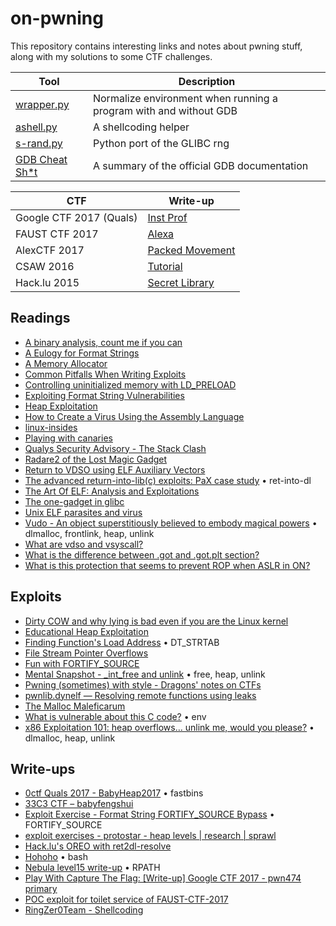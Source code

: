 # on-pwning
This repository contains interesting links and notes about pwning stuff, along with my solutions to some CTF challenges.

| Tool | Description |
| -------- | ----------- |
| [wrapper.py](https://gist.github.com/integeruser/dcf2d1a290db1811e8a26cd7b22e919b) | Normalize environment when running a program with and without GDB |
| [ashell.py](https://gist.github.com/integeruser/0c87f46f82d40a36e6a9901059f09ffd) | A shellcoding helper |
| [s-rand.py](https://gist.github.com/integeruser/4cca768836c68751904fe215c94e914c) | Python port of the GLIBC rng |
| [GDB Cheat Sh*t](https://gist.github.com/integeruser/0c436a64e087b1c43b278761434cbbfa) | A summary of the official GDB documentation |

| CTF | Write-up |
| --- | -------- |
| Google CTF 2017 (Quals) | [Inst Prof](https://secgroup.github.io/2017/06/22/googlectf2017quals-writeup-inst-prof/) |
| FAUST CTF 2017 | [Alexa](https://secgroup.github.io/2017/05/29/faustctf2017-writeup-alexa/) |
| AlexCTF 2017 | [Packed Movement](https://secgroup.github.io/2017/02/06/alexctf2017-writeup-packed-movement/) |
| CSAW 2016 | [Tutorial](https://secgroup.github.io/2016/09/24/csaw2016-writeup-tutorial/) |
| Hack.lu 2015 | [Secret Library](https://secgroup.github.io/2015/10/25/hacklu2015-writeup-secret-library/) |


## Readings

- [A binary analysis, count me if you can](http://shell-storm.org/blog/A-binary-analysis-count-me-if-you-can/)
- [A Eulogy for Format Strings](http://phrack.org/issues/67/9.html)
- [A Memory Allocator](http://g.oswego.edu/dl/html/malloc.html)
- [Common Pitfalls When Writing Exploits](http://www.mathyvanhoef.com/2012/11/common-pitfalls-when-writing-exploits.html)
- [Controlling uninitialized memory with LD_PRELOAD](http://vulnfactory.org/blog/2010/04/08/controlling-uninitialized-memory-with-ld_preload/)
- [Exploiting Format String Vulnerabilities](https://crypto.stanford.edu/cs155/papers/formatstring-1.2.pdf)
- [Heap Exploitation](https://heap-exploitation.dhavalkapil.com/)
- [How to Create a Virus Using the Assembly Language](https://cranklin.wordpress.com/2016/12/26/how-to-create-a-virus-using-the-assembly-language/)
- [linux-insides](https://0xax.gitbooks.io/linux-insides/)
- [Playing with canaries](https://www.elttam.com.au/blog/playing-with-canaries/)
- [Qualys Security Advisory - The Stack Clash](https://www.qualys.com/2017/06/19/stack-clash/stack-clash.txt)
- [Radare2 of the Lost Magic Gadget](https://0xabe.io/howto/exploit/2016/03/30/Radare2-of-the-Lost-Magic-Gadget.html)
- [Return to VDSO using ELF Auxiliary Vectors](http://v0ids3curity.blogspot.it/2014/12/return-to-vdso-using-elf-auxiliary.html)
- [The advanced return-into-lib(c) exploits: PaX case study](http://phrack.org/issues/58/4.html) • ret-into-dl
- [The Art Of ELF: Analysis and Exploitations](http://fluxius.handgrep.se/2011/10/20/the-art-of-elf-analysises-and-exploitations/)
- [The one-gadget in glibc](https://david942j.blogspot.it/2017/02/project-one-gadget-in-glibc.html)
- [Unix ELF parasites and virus](http://vxheaven.org/lib/vsc01.html)
- [Vudo - An object superstitiously believed to embody magical powers](http://www.phrack.org/issues/57/8.html) • dlmalloc, frontlink, heap, unlink
- [What are vdso and vsyscall?](https://stackoverflow.com/questions/19938324/what-are-vdso-and-vsyscall)
- [What is the difference between .got and .got.plt section?](https://stackoverflow.com/questions/11676472/what-is-the-difference-between-got-and-got-plt-section)
- [What is this protection that seems to prevent ROP when ASLR in ON?](https://reverseengineering.stackexchange.com/questions/13811/what-is-this-protection-that-seems-to-prevent-rop-when-aslr-in-on)


## Exploits

- [Dirty COW and why lying is bad even if you are the Linux kernel](https://chao-tic.github.io/blog/2017/05/24/dirty-cow)
- [Educational Heap Exploitation](https://github.com/shellphish/how2heap)
- [Finding Function's Load Address](http://uaf.io/exploitation/misc/2016/04/02/Finding-Functions.html) • DT_STRTAB
- [File Stream Pointer Overflows](http://www.ouah.org/fsp-overflows.txt)
- [Fun with FORTIFY_SOURCE](http://vulnfactory.org/blog/2010/04/27/fun-with-fortify_source/)
- [Mental Snapshot - _int_free and unlink](http://uaf.io/exploitation/misc/2016/09/11/_int_free-Mental-Snapshot.html) • free, heap, unlink
- [Pwning (sometimes) with style - Dragons' notes on CTFs](http://j00ru.vexillium.org/slides/2015/insomnihack.pdf)
- [pwnlib.dynelf — Resolving remote functions using leaks](https://docs.pwntools.com/en/stable/dynelf.html)
- [The Malloc Maleficarum](http://packetstorm.foofus.com/papers/attack/MallocMaleficarum.txt)
- [What is vulnerable about this C code?](http://stackoverflow.com/questions/8304396/what-is-vulnerable-about-this-c-code) • env
- [x86 Exploitation 101: heap overflows… unlink me, would you please?](https://gbmaster.wordpress.com/2014/08/11/x86-exploitation-101-heap-overflows-unlink-me-would-you-please/) • dlmalloc, heap, unlink


## Write-ups

- [0ctf Quals 2017 - BabyHeap2017](http://uaf.io/exploitation/2017/03/19/0ctf-Quals-2017-BabyHeap2017.html) • fastbins
- [33C3 CTF – babyfengshui](https://galhacktictrendsetters.wordpress.com/2017/01/05/33c3-ctf-babyfengshui/)
- [Exploit Exercise - Format String FORTIFY_SOURCE Bypass](http://v0ids3curity.blogspot.it/2012/09/exploit-exercise-format-string.html) • FORTIFY_SOURCE
- [exploit exercises - protostar - heap levels | research | sprawl](http://thesprawl.org/research/exploit-exercises-protostar-heap/#heap-3)
- [Hack.lu's OREO with ret2dl-resolve](http://wapiflapi.github.io/2014/11/17/hacklu-oreo-with-ret2dl-resolve/)
- [Hohoho](https://github.com/InfoSecIITR/write-ups/tree/master/2016/33c3-ctf-2016/misc/hohoho) • bash
- [Nebula level15 write-up](http://www.pwntester.com/blog/2013/11/26/nebula-level15-write-up/) • RPATH
- [Play With Capture The Flag: [Write-up] Google CTF 2017 - pwn474 primary](https://david942j.blogspot.it/2017/06/write-up-google-ctf-2017-pwn474-primary.html)
- [POC exploit for toilet service of FAUST-CTF-2017](https://gist.github.com/m1ghtym0/44a4bdf7621fa60ac8ec69f10b8af5f4)
- [RingZer0Team - Shellcoding](https://github.com/VulnHub/ctf-writeups/blob/master/2015/ringzer0/shellcoding.md)
